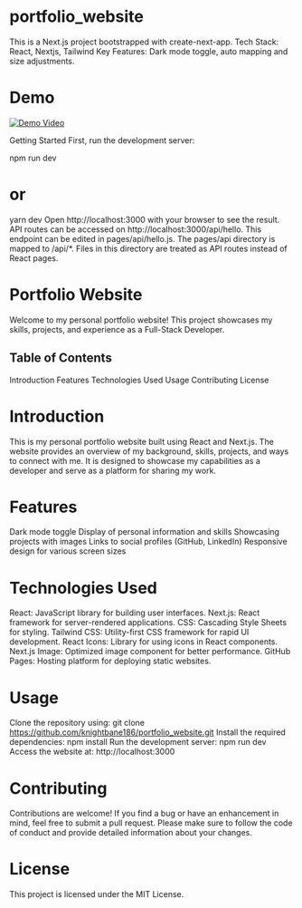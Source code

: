 # portfolio_website

This is a Next.js project bootstrapped with create-next-app. Tech Stack: React, Nextjs, Tailwind Key Features: Dark mode toggle, auto mapping and size adjustments.

# Demo

[![Demo Video](http://img.youtube.com/vi/MieTegAk5-A&t=9s.jpg)](http://www.youtube.com/watch?v=MieTegAk5-A&t=9s)





Getting Started First, run the development server:

npm run dev

# or

yarn dev Open http://localhost:3000 with your browser to see the result. API routes can be accessed on http://localhost:3000/api/hello. This endpoint can be edited in pages/api/hello.js. The pages/api directory is mapped to /api/*. Files in this directory are treated as API routes instead of React pages.

# Portfolio Website

Welcome to my personal portfolio website! This project showcases my skills, projects, and experience as a Full-Stack Developer.

## Table of Contents

Introduction
Features
Technologies Used
Usage
Contributing
License

# Introduction

This is my personal portfolio website built using React and Next.js. The website provides an overview of my background, skills, projects, and ways to connect with me. It is designed to showcase my capabilities as a developer and serve as a platform for sharing my work.

# Features

Dark mode toggle
Display of personal information and skills
Showcasing projects with images
Links to social profiles (GitHub, LinkedIn)
Responsive design for various screen sizes

# Technologies Used

React: JavaScript library for building user interfaces.
Next.js: React framework for server-rendered applications.
CSS: Cascading Style Sheets for styling.
Tailwind CSS: Utility-first CSS framework for rapid UI development.
React Icons: Library for using icons in React components.
Next.js Image: Optimized image component for better performance.
GitHub Pages: Hosting platform for deploying static websites.

# Usage

Clone the repository using: git clone https://github.com/knightbane186/portfolio_website.git
Install the required dependencies: npm install
Run the development server: npm run dev
Access the website at: http://localhost:3000

# Contributing

Contributions are welcome! If you find a bug or have an enhancement in mind, feel free to submit a pull request. Please make sure to follow the code of conduct and provide detailed information about your changes.

# License

This project is licensed under the MIT License.
